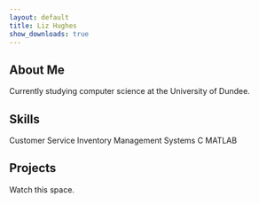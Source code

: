 ```yaml
---
layout: default
title: Liz Hughes
show_downloads: true
---
```

## About Me

Currently studying computer science at the University of Dundee.

## Skills

Customer Service
Inventory Management Systems
C
MATLAB

## Projects

Watch this space.
